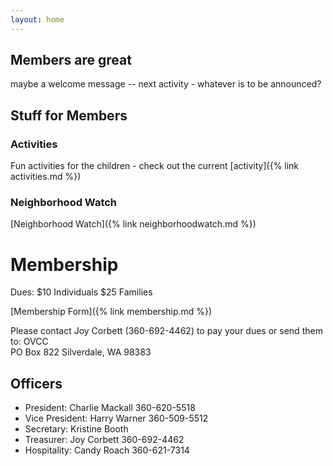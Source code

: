 ```yaml
---
layout: home
---
```



## Members are great
maybe a welcome message -- next activity - whatever is to be announced?

## Stuff for Members

### Activities

Fun activities for the children - check out the current [activity]({% link activities.md %})

### Neighborhood Watch

[Neighborhood Watch]({% link neighborhoodwatch.md %})

# Membership


Dues:
$10 Individuals
$25 Families 

[Membership Form]({% link membership.md %})

Please contact Joy Corbett (360-692-4462) to pay your dues or send them to: 
OVCC  
PO Box 822
Silverdale, WA 98383

## Officers

- President: Charlie Mackall 360-620-5518
- Vice President: Harry Warner 360-509-5512
- Secretary: Kristine Booth
- Treasurer: Joy Corbett 360-692-4462 
- Hospitality: Candy Roach 360-621-7314

